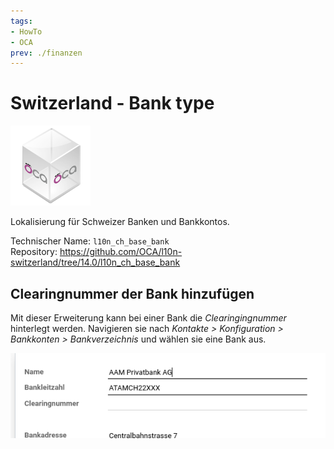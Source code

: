 ```yaml
---
tags:
- HowTo
- OCA
prev: ./finanzen
---
```

# Switzerland - Bank type
![icon_oca_app](assets/icon_oca_app.png)

Lokalisierung für Schweizer Banken und Bankkontos.

Technischer Name: `l10n_ch_base_bank`\
Repository: <https://github.com/OCA/l10n-switzerland/tree/14.0/l10n_ch_base_bank>

## Clearingnummer der Bank hinzufügen

Mit dieser Erweiterung kann bei einer Bank die *Clearingingnummer* hinterlegt werden. Navigieren sie nach *Kontakte > Konfiguration > Bankkonten > Bankverzeichnis* und wählen sie eine Bank aus.

![](assets/Switzerland%20Bank%20type%20Clearingnummer.png)